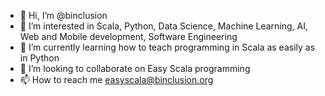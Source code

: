 - 👋 Hi, I’m @binclusion
- 👀 I’m interested in Scala, Python, Data Science, Machine Learning, AI, Web and Mobile development, Software Engineering
- 🌱 I’m currently learning how to teach programming in Scala as easily as in Python
- 💞️ I’m looking to collaborate on Easy Scala programming
- 📫 How to reach me easyscala@binclusion.org

<!---
binclusion/binclusion is a ✨ special ✨ repository because its `README.md` (this file) appears on your GitHub profile.
You can click the Preview link to take a look at your changes.
--->
